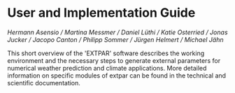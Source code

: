 # User and Implementation Guide

*Hermann Asensio / Martina Messmer / Daniel Lüthi / Katie Osterried / Jonas Jucker / Jacopo Canton / Philipp Sommer / Jürgen Helmert / Michael Jähn*

This short overview of the 'EXTPAR' software describes the working
environment and the necessary steps to generate external parameters for
numerical weather prediction and climate applications. More detailed
information on specific modules of extpar can be found in the technical
and scientific documentation.